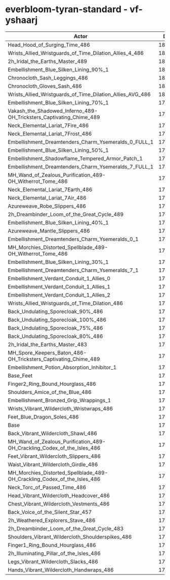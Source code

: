 # everbloom-tyran-standard - vf-yshaarj
| Actor | DPS | Increase |
|---|:---:|:---:|
|Head_Hood_of_Surging_Time_486|181060|1.82%|
|Wrists_Allied_Wristguards_of_Time_Dilation_Allies_4_486|180551|1.53%|
|2h_Iridal_the_Earths_Master_489|180470|1.49%|
|Embellishment_Blue_Silken_Lining_90%_1|180464|1.49%|
|Chronocloth_Sash_Leggings_486|180206|1.34%|
|Chronocloth_Gloves_Sash_486|180167|1.32%|
|Wrists_Allied_Wristguards_of_Time_Dilation_Allies_AVG_486|180134|1.30%|
|Embellishment_Blue_Silken_Lining_70%_1|179875|1.15%|
|Vakash_the_Shadowed_Inferno_489-OH_Tricksters_Captivating_Chime_489|179694|1.05%|
|Neck_Elemental_Lariat_7Fire_486|179507|0.95%|
|Neck_Elemental_Lariat_7Frost_486|179461|0.92%|
|Embellishment_Dreamtenders_Charm_Ysemeralds_0_FULL_1|179343|0.85%|
|Embellishment_Blue_Silken_Lining_50%_1|179326|0.85%|
|Embellishment_Shadowflame_Tempered_Armor_Patch_1|179152|0.75%|
|Embellishment_Dreamtenders_Charm_Ysemeralds_7_FULL_1|179104|0.72%|
|MH_Wand_of_Zealous_Purification_489-OH_Witherrot_Tome_486|179083|0.71%|
|Neck_Elemental_Lariat_7Earth_486|179078|0.71%|
|Neck_Elemental_Lariat_7Air_486|179062|0.70%|
|Azureweave_Robe_Slippers_486|179060|0.70%|
|2h_Dreambinder_Loom_of_the_Great_Cycle_489|179043|0.69%|
|Embellishment_Blue_Silken_Lining_40%_1|179043|0.69%|
|Azureweave_Mantle_Slippers_486|179028|0.68%|
|Embellishment_Dreamtenders_Charm_Ysemeralds_0_1|178916|0.61%|
|MH_Morchies_Distorted_Spellblade_489-OH_Witherrot_Tome_486|178901|0.61%|
|Embellishment_Blue_Silken_Lining_30%_1|178778|0.54%|
|Embellishment_Dreamtenders_Charm_Ysemeralds_7_1|178739|0.52%|
|Embellishment_Verdant_Conduit_1_Allies_0|178734|0.51%|
|Embellishment_Verdant_Conduit_1_Allies_1|178711|0.50%|
|Embellishment_Verdant_Conduit_1_Allies_2|178686|0.49%|
|Wrists_Allied_Wristguards_of_Time_Dilation_486|178570|0.42%|
|Back_Undulating_Sporecloak_90%_486|178383|0.31%|
|Back_Undulating_Sporecloak_100%_486|178353|0.30%|
|Back_Undulating_Sporecloak_75%_486|178315|0.28%|
|Back_Undulating_Sporecloak_80%_486|178292|0.26%|
|2h_Iridal_the_Earths_Master_483|178281|0.26%|
|MH_Spore_Keepers_Baton_486-OH_Tricksters_Captivating_Chime_489|178231|0.23%|
|Embellishment_Potion_Absorption_Inhibitor_1|178119|0.17%|
|Base_Feet|178050|0.13%|
|Finger2_Ring_Bound_Hourglass_486|177983|0.09%|
|Shoulders_Amice_of_the_Blue_486|177959|0.08%|
|Embellishment_Bronzed_Grip_Wrappings_1|177873|0.03%|
|Wrists_Vibrant_Wildercloth_Wristwraps_486|177850|0.02%|
|Feet_Blue_Dragon_Soles_486|177833|0.01%|
|Base|177823|0.00%|
|Back_Vibrant_Wildercloth_Shawl_486|177767|-0.03%|
|MH_Wand_of_Zealous_Purification_489-OH_Crackling_Codex_of_the_Isles_486|177754|-0.04%|
|Feet_Vibrant_Wildercloth_Slippers_486|177752|-0.04%|
|Waist_Vibrant_Wildercloth_Girdle_486|177647|-0.10%|
|MH_Morchies_Distorted_Spellblade_489-OH_Crackling_Codex_of_the_Isles_486|177579|-0.14%|
|Neck_Torc_of_Passed_Time_486|177529|-0.17%|
|Head_Vibrant_Wildercloth_Headcover_486|177427|-0.22%|
|Chest_Vibrant_Wildercloth_Vestments_486|177395|-0.24%|
|Back_Voice_of_the_Silent_Star_457|177342|-0.27%|
|2h_Weathered_Explorers_Stave_486|177221|-0.34%|
|2h_Dreambinder_Loom_of_the_Great_Cycle_483|177208|-0.35%|
|Shoulders_Vibrant_Wildercloth_Shoulderspikes_486|177183|-0.36%|
|Finger1_Ring_Bound_Hourglass_486|177128|-0.39%|
|2h_Illuminating_Pillar_of_the_Isles_486|176978|-0.48%|
|Legs_Vibrant_Wildercloth_Slacks_486|176878|-0.53%|
|Hands_Vibrant_Wildercloth_Handwraps_486|176688|-0.64%|
